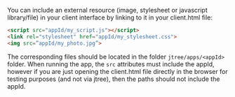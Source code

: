 You can include an external resource (image, stylesheet or javascript library/file) in your client interface by linking to it in your client.html file:

```html
<script src="appId/my_script.js"></script>
<link rel="stylesheet" href="appId/my_stylesheet.css">
<img src=”appId/my_photo.jpg”>
```

The corresponding files should be located in the folder `jtree/apps/<appId>` folder. When running the app, the `src` attributes must include the appId, however if you are just opening the client.html file directly in the browser for testing purposes (and not via jtree), then the paths should not include the appId.
